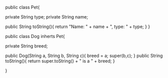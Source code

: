 public class Pet{

private String type;
private String name;

public String toString(){
  return "Name: " + name + ", type: " + type;
}
}

public class Dog inherts Pet{

private String breed;

public Dog(String a, String b, String c){
  breed = a;
  super(b,c);
}
public String toString(){
  return super.toString() + " is a " + breed;
}

}
